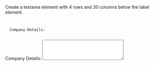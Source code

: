 <!-- The code editor isn't displaying the correct result -->

Create a textarea element with 4 rows and 30 columns below the label element.

<codeblock language="html" type="exercise" testMode="fixedInput">
<code>
<form>
  <label>Company Details:</label>
</form>
</code>

<solution>
<form>
  <label>Company Details:</label>
  <textarea rows="4" cols="30">
  </textarea>
</form>
</solution>
</codeblock>
